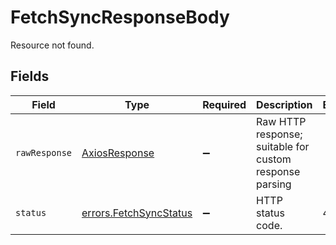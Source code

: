 # FetchSyncResponseBody

Resource not found.


## Fields

| Field                                                            | Type                                                             | Required                                                         | Description                                                      | Example                                                          |
| ---------------------------------------------------------------- | ---------------------------------------------------------------- | ---------------------------------------------------------------- | ---------------------------------------------------------------- | ---------------------------------------------------------------- |
| `rawResponse`                                                    | [AxiosResponse](https://axios-http.com/docs/res_schema)          | :heavy_minus_sign:                                               | Raw HTTP response; suitable for custom response parsing          |                                                                  |
| `status`                                                         | [errors.FetchSyncStatus](../../models/errors/fetchsyncstatus.md) | :heavy_minus_sign:                                               | HTTP status code.                                                | 404                                                              |